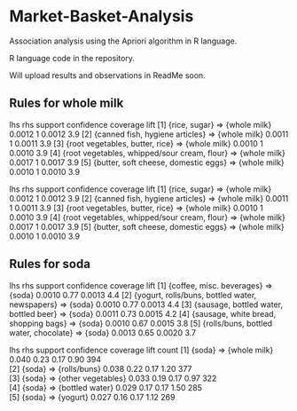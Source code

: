 # Market-Basket-Analysis
Association analysis using the Apriori algorithm in R language.

R language code in the repository. 

Will upload results and observations in ReadMe soon.

## Rules for whole milk

 lhs                                             rhs          support confidence coverage lift
[1] {rice, sugar}                                => {whole milk} 0.0012  1          0.0012   3.9 
[2] {canned fish, hygiene articles}              => {whole milk} 0.0011  1          0.0011   3.9 
[3] {root vegetables, butter, rice}              => {whole milk} 0.0010  1          0.0010   3.9 
[4] {root vegetables, whipped/sour cream, flour} => {whole milk} 0.0017  1          0.0017   3.9 
[5] {butter, soft cheese, domestic eggs}         => {whole milk} 0.0010  1          0.0010   3.9 


  lhs                                             rhs          support confidence coverage lift
[1] {rice, sugar}                                => {whole milk} 0.0012  1          0.0012   3.9 
[2] {canned fish, hygiene articles}              => {whole milk} 0.0011  1          0.0011   3.9 
[3] {root vegetables, butter, rice}              => {whole milk} 0.0010  1          0.0010   3.9 
[4] {root vegetables, whipped/sour cream, flour} => {whole milk} 0.0017  1          0.0017   3.9 
[5] {butter, soft cheese, domestic eggs}         => {whole milk} 0.0010  1          0.0010   3.9 

## Rules for soda

lhs                                                rhs    support confidence coverage lift
[1] {coffee, misc. beverages}                       => {soda} 0.0010  0.77       0.0013   4.4 
[2] {yogurt, rolls/buns, bottled water, newspapers} => {soda} 0.0010  0.77       0.0013   4.4 
[3] {sausage, bottled water, bottled beer}          => {soda} 0.0011  0.73       0.0015   4.2 
[4] {sausage, white bread, shopping bags}           => {soda} 0.0010  0.67       0.0015   3.8 
[5] {rolls/buns, bottled water, chocolate}          => {soda} 0.0013  0.65       0.0020   3.7 


 lhs       rhs                support confidence coverage lift count
[1] {soda} => {whole milk}       0.040   0.23       0.17     0.90 394  
[2] {soda} => {rolls/buns}       0.038   0.22       0.17     1.20 377  
[3] {soda} => {other vegetables} 0.033   0.19       0.17     0.97 322  
[4] {soda} => {bottled water}    0.029   0.17       0.17     1.50 285  
[5] {soda} => {yogurt}           0.027   0.16       0.17     1.12 269
